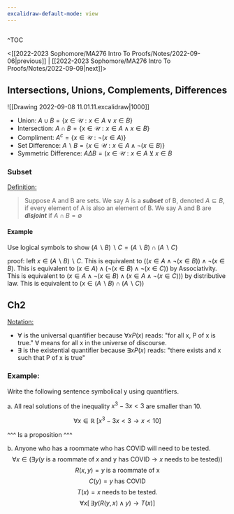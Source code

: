 ```yaml
---
excalidraw-default-mode: view
---
```



```toc

```

^TOC

<[[2022-2023 Sophomore/MA276 Intro To Proofs/Notes/2022-09-06|previous]] | [[2022-2023 Sophomore/MA276 Intro To Proofs/Notes/2022-09-09|next]]>

## Intersections, Unions, Complements, Differences

![[Drawing 2022-09-08 11.01.11.excalidraw|1000]]

- Union: $A \cup B = \{x \in \mathcal{U}: x \in A\lor x \in B \}$
- Intersection: $A \cap B = \{x \in \mathcal{U}: x\in A \wedge x \in B \}$
- Compliment: $A^c = \{x\in \mathcal{U}: \neg(x\in A) \}$
- Set Difference: $A\backslash B =  \{x\in\mathcal{U}: x \in A \wedge \neg (x\in B) \}$
- Symmetric Difference:  $A\Delta B = (x \in \mathcal{U}: x \in A \veebar x \in B$
### Subset

<u>Definition:</u>
> Suppose A and B are sets. We say A is a ***subset*** of B, denoted $A\subseteq B$, if every element of A is also an element of B. We say A and B are ***disjoint*** if $A\cap B = \emptyset$ 


#### Example

Use logical symbols to show $(A\backslash B)\backslash C = (A\backslash B) \cap (A\backslash C)$


proof: left $x \in (A \backslash B)\backslash C$. This is equivalent to $((x\in A \wedge \neg (x \in B)) \wedge \neg (x \in B)$. This is equivalent to $(x\in A) \wedge (\neg (x \in B) \wedge \neg (x \in C))$  by Associativity.  This is equivalent to $(x\in A\wedge \neg(x\in B)\wedge (x\in A\wedge \neg ( x \in C )))$ by distributive law. This is equivalent to $(x\in (A\backslash B)\cap (A\backslash C))$

## Ch2

<u>Notation:</u>
- $\forall$ is the universal quantifier because $\forall xP(x)$ reads: "for all x, P of x is true." $\forall$ means for all x in the universe of discourse.
- $\exists$ is the existential quantifier because $\exists xP(x)$ reads: "there exists and x such that P of x is true"

### Example:

Write the following sentence symbolical y using quantifiers.

a. All real solutions of the inequality $x^3 - 3x < 3$ are smaller than 10.

$$\forall x \in \mathbb{R}\; [x^3 - 3x < 3 \to x<10]$$

^^^ Is a proposition ^^^

b. Anyone who has a roommate who has COVID will need to be tested.
$$\forall x \in (\exists y (y\text{  is a roommate of}\; x\; \text{and y has COVID}\to x\; \text{needs to be tested}))$$
$$R(x,y) = y\;\text{is a roommate of x}$$
$$C(y) = y\; \text{has COVID}$$
$$T(x) = x \;\text{needs to be tested.}$$
$$\forall x[\,\exists y (R(y,x)\land y) \to T(x)]$$






